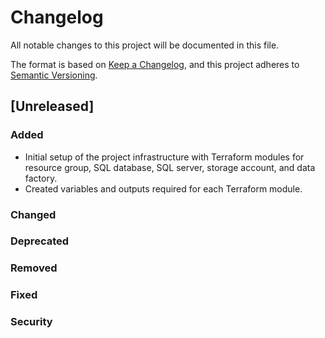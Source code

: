 # Changelog

All notable changes to this project will be documented in this file.

The format is based on [Keep a Changelog](https://keepachangelog.com/en/1.0.0/),
and this project adheres to [Semantic Versioning](https://semver.org/spec/v2.0.0.html).

## [Unreleased]

### Added
- Initial setup of the project infrastructure with Terraform modules for resource group, SQL database, SQL server, storage account, and data factory.
- Created variables and outputs required for each Terraform module.

### Changed

### Deprecated

### Removed

### Fixed

### Security